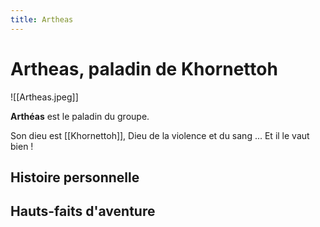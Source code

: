 ```yaml
---
title: Artheas
---
```

# Artheas, paladin de Khornettoh

![[Artheas.jpeg]]

**Arthéas** est le paladin du groupe.

Son dieu est [[Khornettoh]], Dieu de la violence et du sang ... Et il le vaut bien !

## Histoire personnelle



## Hauts-faits d'aventure

